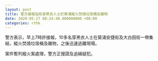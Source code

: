 ```yaml
---
layout: post
title: 警方接報指有穿黑衣人士於葵涌縱火焚燒垃圾桶及雜物
date: 2020-05-27 08:24:48.000000000 +08:00
categories: rthk
---
```


警方表示，早上7時許接報，10多名穿黑衣人士在葵涌安捷街及大白田街一帶集結，縱火焚燒垃圾桶及雜物，之後迅速逃離現場。

案件暫列縱火案處理，警方正搜證及追緝疑犯。
